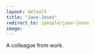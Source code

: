 ```yaml
--- 
layout: default
title: "Jane-Jones"
redirect_to: /people/jane-jones
image:
--- 
```

A colleague from work.